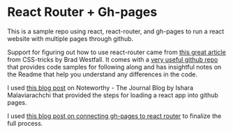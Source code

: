 # React Router + Gh-pages

This is a sample repo using react, react-router, and gh-pages to run a react
website with multiple pages through github.

Support for figuring out how to use react-router came from [this great article](https://css-tricks.com/learning-react-router/)
from CSS-tricks by Brad Westfall. It comes with a [very useful github
repo](https://github.com/bradwestfall/CSS-Tricks-React-Series) that provides
code samples for following along and has insightful notes on the Readme that
help you understand any differences in the code.

I used [this blog post](https://blog.usejournal.com/how-to-deploy-your-react-app-into-github-pages-b2c96292b18e) on Noteworthy - The Journal Blog by Ishara Malaviarachchi
that provided the steps for loading a react app into github pages.

I used [this blog post on connecting gh-pages to react router](https://medium.com/@Dragonza/react-router-problem-with-gh-pages-c93a5e243819) to finalize the
full process.
